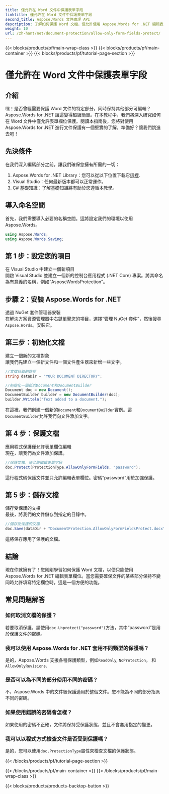 ```yaml
---
title: 僅允許在 Word 文件中保護表單字段
linktitle: 僅允許在 Word 文件中保護表單字段
second_title: Aspose.Words 文件處理 API
description: 了解如何保護 Word 文檔，僅允許使用 Aspose.Words for .NET 編輯表單欄位。請遵循我們的指南，確保您的文件安全且易於編輯。
weight: 10
url: /zh-hant/net/document-protection/allow-only-form-fields-protect/
---
```


{{< blocks/products/pf/main-wrap-class >}}
{{< blocks/products/pf/main-container >}}
{{< blocks/products/pf/tutorial-page-section >}}

# 僅允許在 Word 文件中保護表單字段

## 介紹

嘿！是否曾經需要保護 Word 文件的特定部分，同時保持其他部分可編輯？ Aspose.Words for .NET 讓這變得超級簡單。在本教程中，我們將深入研究如何在 Word 文件中僅允許表單欄位保護。閱讀本指南後，您將對使用 Aspose.Words for .NET 進行文件保護有一個堅實的了解。準備好？讓我們跳進去吧！

## 先決條件

在我們深入編碼部分之前，讓我們確保您擁有所需的一切：

1.  Aspose.Words for .NET Library：您可以從以下位置下載它[這裡](https://releases.aspose.com/words/net/).
2. Visual Studio：任何最新版本都可以正常運作。
3. C# 基礎知識：了解基礎知識將有助於您遵循本教學。

## 導入命名空間

首先，我們需要導入必要的名稱空間。這將設定我們的環境以使用 Aspose.Words。

```csharp
using Aspose.Words;
using Aspose.Words.Saving;
```

## 第 1 步：設定您的項目

在 Visual Studio 中建立一個新項目  
開啟 Visual Studio 並建立一個新的控制台應用程式 (.NET Core) 專案。將其命名為有意義的名稱，例如“AsposeWordsProtection”。

## 步驟 2：安裝 Aspose.Words for .NET

透過 NuGet 套件管理器安裝  
在解決方案資源管理器中右鍵單擊您的項目，選擇“管理 NuGet 套件”，然後搜尋`Aspose.Words`。安裝它。

## 第三步：初始化文檔

建立一個新的文檔對象  
讓我們先建立一個新文件和一個文件產生器來新增一些文字。

```csharp
//文檔目錄的路徑
string dataDir = "YOUR DOCUMENT DIRECTORY";

//初始化一個新的Document和DocumentBuilder
Document doc = new Document();
DocumentBuilder builder = new DocumentBuilder(doc);
builder.Writeln("Text added to a document.");
```

在這裡，我們創建一個新的`Document`和`DocumentBuilder`實例。這`DocumentBuilder`允許我們向文件添加文字。

## 第 4 步：保護文檔

應用程式保護僅允許表單欄位編輯  
現在，讓我們為文件添加保護。

```csharp
//保護文檔，僅允許編輯表單字段
doc.Protect(ProtectionType.AllowOnlyFormFields, "password");
```

這行程式碼保護文件並只允許編輯表單欄位。密碼“password”用於加強保護。

## 第 5 步：儲存文檔

儲存受保護的文檔  
最後，將我們的文件儲存到指定的目錄中。

```csharp
//儲存受保護的文檔
doc.Save(dataDir + "DocumentProtection.AllowOnlyFormFieldsProtect.docx");
```

這將保存應用了保護的文檔。

## 結論

現在你就擁有了！您剛剛學習如何保護 Word 文檔，以便只能使用 Aspose.Words for .NET 編輯表單欄位。當您需要確保文件的某些部分保持不變同時允許填寫特定欄位時，這是一個方便的功能。

## 常見問題解答

###	 如何取消文檔的保護？  
若要取消保護，請使用`doc.Unprotect("password")`方法，其中“password”是用於保護文件的密碼。

###	 我可以使用 Aspose.Words for .NET 套用不同類型的保護嗎？  
是的，Aspose.Words 支援各種保護類型，例如`ReadOnly`, `NoProtection`， 和`AllowOnlyRevisions`.

###	 是否可以為不同的部分使用不同的密碼？  
不，Aspose.Words 中的文件級保護適用於整個文件。您不能為不同的部分指派不同的密碼。

###	 如果使用錯誤的密碼會怎樣？  
如果使用的密碼不正確，文件將保持受保護狀態，並且不會套用指定的變更。

###	 我可以以程式方式檢查文件是否受到保護嗎？  
是的，您可以使用`doc.ProtectionType`屬性來檢查文檔的保護狀態。

{{< /blocks/products/pf/tutorial-page-section >}}

{{< /blocks/products/pf/main-container >}}
{{< /blocks/products/pf/main-wrap-class >}}

{{< blocks/products/products-backtop-button >}}
